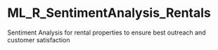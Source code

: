 # ML_R_SentimentAnalysis_Rentals
Sentiment Analysis for rental properties to ensure best outreach and customer satisfaction
